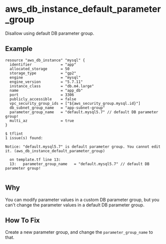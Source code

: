 # aws_db_instance_default_parameter_group

Disallow using default DB parameter group.

## Example

```hcl
resource "aws_db_instance" "mysql" {
  identifier             = "app"
  allocated_storage      = 50
  storage_type           = "gp2"
  engine                 = "mysql"
  engine_version         = "5.7.11"
  instance_class         = "db.m4.large"
  name                   = "app_db"
  port                   = 3306
  publicly_accessible    = false
  vpc_security_group_ids = ["${aws_security_group.mysql.id}"]
  db_subnet_group_name   = "app-subnet-group"
  parameter_group_name   = "default.mysql5.7" // default DB parameter group!
  multi_az               = true
}
```

```
$ tflint
1 issue(s) found:

Notice: "default.mysql5.7" is default parameter group. You cannot edit it. (aws_db_instance_default_parameter_group)

  on template.tf line 13:
  13:   parameter_group_name   = "default.mysql5.7" // default DB parameter group!
 
```

## Why

You can modify parameter values in a custom DB parameter group, but you can't change the parameter values in a default DB parameter group.

## How To Fix

Create a new parameter group, and change the `parameter_group_name` to that.
